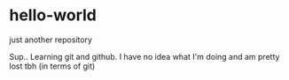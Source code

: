 # hello-world
just another repository

Sup.. 
Learning git and github. I have no idea what I'm doing and am pretty lost tbh (in terms of git)
